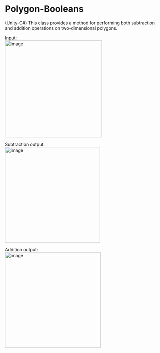 # Polygon-Booleans
(Unity-C#) This class provides a method for performing both subtraction and addition operations on two-dimensional polygons.

Input: <br>
<img width="310" alt="image" src="https://github.com/IsaakThaddaeus/Polygon-Booleans/assets/66296094/5e82291e-e6fe-4a5e-aa69-1fe1dfdcfcd1">

Subtraction output:<br>
<img width="304" alt="image" src="https://github.com/IsaakThaddaeus/Polygon-Booleans/assets/66296094/bac3a7cc-fcb7-45ad-86b0-31408f09d4db">

Addition output:<br>
<img width="306" alt="image" src="https://github.com/IsaakThaddaeus/Polygon-Booleans/assets/66296094/fa7987ea-c02b-4497-8628-3d4bf2fb0b7b">

